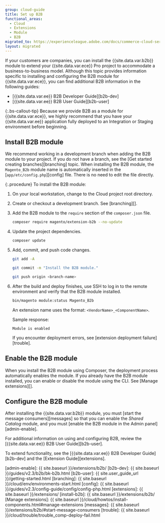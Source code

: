 ```yaml
---
group: cloud-guide
title: Set up B2B
functional_areas:
  - Cloud
  - Extensions
  - Module
  - B2B
migrated_to: https://experienceleague.adobe.com/docs/commerce-cloud-service/user-guide/configure-store/b2b-module.html
layout: migrated
---
```


If your customers are companies, you can install the {{site.data.var.b2b}} module to extend your {{site.data.var.ece}} Pro project to accommodate a business-to-business model. Although this topic provides information specific to installing and configuring the B2B module for {{site.data.var.ece}}, you can find additional B2B information in the following guides:

-  [{{site.data.var.ee}} B2B Developer Guide][b2b-dev]
-  [{{site.data.var.ee}} B2B User Guide][b2b-user]

{:.bs-callout-tip}
Because we provide B2B as a module for {{site.data.var.ece}}, we highly recommend that you have your {{site.data.var.ee}} application fully deployed to an Integration or Staging environment before beginning.

## Install B2B module

We recommend working in a development branch when adding the B2B module to your project. If you do not have a branch, see the [Get started creating branches][branching] topic. When installing the B2B module, the `Magento_B2b` module name is automatically inserted in the [`app/etc/config.php`][config] file. There is no need to edit the file directly.

{:.procedure}
To install the B2B module:

1. On your local workstation, change to the Cloud project root directory.

1. Create or checkout a development branch. See [branching][].

1. Add the B2B module to the `require` section of the `composer.json` file.

   ```bash
   composer require magento/extension-b2b --no-update
   ```

1. Update the project dependencies.

   ```bash
   composer update
   ```

1. Add, commit, and push code changes.

   ```bash
   git add -A
   ```

   ```bash
   git commit -m "Install the B2B module."
   ```

   ```bash
   git push origin <branch-name>
   ```

1. After the build and deploy finishes, use SSH to log in to the remote environment and verify that the B2B module installed.

   ```bash
   bin/magento module:status Magento_B2b
   ```

   An extension name uses the format: `<VendorName>_<ComponentName>`.

   Sample response:

   ```terminal
   Module is enabled
   ```

   If you encounter deployment errors, see [extension deployment failure][trouble].

## Enable the B2B module

When you install the B2B module using Composer, the deployment process automatically enables the module. If you already have the B2B module installed, you can enable or disable the module using the CLI. See [Manage extensions][].

## Configure the B2B module

After installing the {{site.data.var.b2b}} module, you must [start the message consumers][messages] so that you can enable the _Shared Catalog_ module, and you must [enable the B2B module in the Admin panel][admin-enable].

For additional information on using and configuring B2B, review the [{{site.data.var.ee}} B2B User Guide][b2b-user].

To extend functionality, see the [{{site.data.var.ee}} B2B Developer Guide][b2b-dev] and the [Extension Guide][extensions].

<!-- link definitions -->

[admin-enable]: {{ site.baseurl }}/extensions/b2b/
[b2b-dev]: {{ site.baseurl }}/guides/v2.3/b2b/bk-b2b.html
[b2b-user]: {{ site.user_guide_url }}/getting-started.html
[branching]: {{ site.baseurl }}/cloud/env/environments-start.html
[config]: {{ site.baseurl }}/guides/v2.3/config-guide/config/config-php.html
[extensions]: {{ site.baseurl }}/extensions/
[install-b2b]: {{ site.baseurl }}/extensions/b2b/
[Manage extensions]: {{ site.baseurl }}/cloud/howtos/install-components.html#manage-extensions
[messages]: {{ site.baseurl }}/extensions/b2b/#start-message-consumers
[trouble]: {{ site.baseurl }}/cloud/trouble/trouble_comp-deploy-fail.html
